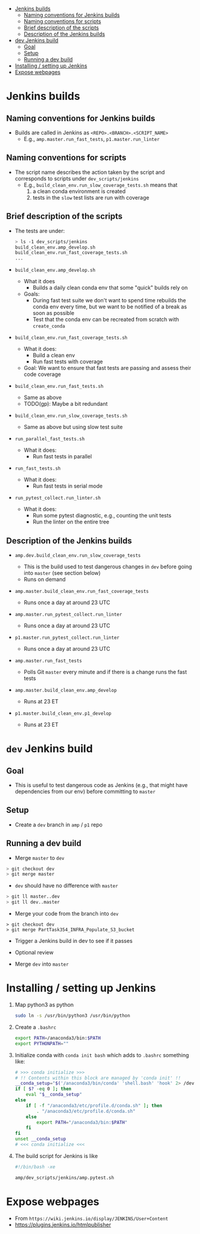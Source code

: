 <!--ts-->
   * [Jenkins builds](#jenkins-builds)
      * [Naming conventions for Jenkins builds](#naming-conventions-for-jenkins-builds)
      * [Naming conventions for scripts](#naming-conventions-for-scripts)
      * [Brief description of the scripts](#brief-description-of-the-scripts)
      * [Description of the Jenkins builds](#description-of-the-jenkins-builds)
   * [dev Jenkins build](#dev-jenkins-build)
      * [Goal](#goal)
      * [Setup](#setup)
      * [Running a dev build](#running-a-dev-build)
   * [Installing / setting up Jenkins](#installing--setting-up-jenkins)
   * [Expose webpages](#expose-webpages)



<!--te-->

# Jenkins builds

## Naming conventions for Jenkins builds
- Builds are called in Jenkins as `<REPO>.<BRANCH>.<SCRIPT_NAME>`
    - E.g., `amp.master.run_fast_tests`, `p1.master.run_linter`

## Naming conventions for scripts
- The script name describes the action taken by the script and corresponds to
  scripts under `dev_scripts/jenkins`
    - E.g., `build_clean_env.run_slow_coverage_tests.sh` means that
        1) a clean conda environment is created
        2) tests in the `slow` test lists are run with coverage

## Brief description of the scripts
- The tests are under:
    ```bash
    > ls -1 dev_scripts/jenkins
    build_clean_env.amp_develop.sh
    build_clean_env.run_fast_coverage_tests.sh
    ...
    ```

- `build_clean_env.amp_develop.sh`
    - What it does
        - Builds a daily clean conda env that some "quick" builds rely on
    - Goals:
        - During fast test suite we don't want to spend time rebuilds the conda
          env every time, but we want to be notified of a break as soon as
          possible
        - Test that the conda env can be recreated from scratch with
          `create_conda`

- `build_clean_env.run_fast_coverage_tests.sh`
    - What it does:
        - Build a clean env
        - Run fast tests with coverage
    - Goal: We want to ensure that fast tests are passing and assess their code
      coverage

- `build_clean_env.run_fast_tests.sh`
    - Same as above
    - TODO(gp): Maybe a bit redundant

- `build_clean_env.run_slow_coverage_tests.sh`
    - Same as above but using slow test suite

- `run_parallel_fast_tests.sh`
    - What it does:
        - Run fast tests in parallel

- `run_fast_tests.sh`
    - What it does:
        - Run fast tests in serial mode

- `run_pytest_collect.run_linter.sh`
    - What it does:
        - Run some pytest diagnostic, e.g., counting the unit tests
        - Run the linter on the entire tree

## Description of the Jenkins builds

- `amp.dev.build_clean_env.run_slow_coverage_tests`
    - This is the build used to test dangerous changes in `dev` before going into
      `master` (see section below)
    - Runs on demand

- `amp.master.build_clean_env.run_fast_coverage_tests`
    - Runs once a day at around 23 UTC

- `amp.master.run_pytest_collect.run_linter`
    - Runs once a day at around 23 UTC

- `p1.master.run_pytest_collect.run_linter`
    - Runs once a day at around 23 UTC

- `amp.master.run_fast_tests`
    - Polls Git `master` every minute and if there is a change runs the fast tests

- `amp.master.build_clean_env.amp_develop`
    - Runs at 23 ET

- `p1.master.build_clean_env.p1_develop`
    - Runs at 23 ET

# `dev` Jenkins build

## Goal

- This is useful to test dangerous code as Jenkins (e.g., that might have
  dependencies from our env) before committing to `master`

## Setup

- Create a `dev` branch in `amp` / `p1` repo

## Running a dev build

- Merge `master` to `dev`
```bash
> git checkout dev
> git merge master
```

- `dev` should have no difference with `master`
```bash
> git ll master..dev
> git ll dev..master
```

- Merge your code from the branch into `dev`
```
> git checkout dev
> git merge PartTask354_INFRA_Populate_S3_bucket
```

- Trigger a Jenkins build in dev to see if it passes

- Optional review

- Merge `dev` into `master`

# Installing / setting up Jenkins

1) Map python3 as python
    ```bash
    sudo ln -s /usr/bin/python3 /usr/bin/python
    ```

2) Create a `.bashrc`
    ```bash
    export PATH=/anaconda3/bin:$PATH
    export PYTHONPATH=""
    ```

3) Initialize conda with `conda init bash` which adds to `.bashrc` something like:
    ```bash
    # >>> conda initialize >>>
    # !! Contents within this block are managed by 'conda init' !!
    __conda_setup="$('/anaconda3/bin/conda' 'shell.bash' 'hook' 2> /dev/null)"
    if [ $? -eq 0 ]; then
        eval "$__conda_setup"
    else
        if [ -f "/anaconda3/etc/profile.d/conda.sh" ]; then
            . "/anaconda3/etc/profile.d/conda.sh"
        else
            export PATH="/anaconda3/bin:$PATH"
        fi
    fi
    unset __conda_setup
    # <<< conda initialize <<<
    ```

4) The build script for Jenkins is like
    ```bash
    #!/bin/bash -xe

    amp/dev_scripts/jenkins/amp.pytest.sh
    ```

# Expose webpages

- From `https://wiki.jenkins.io/display/JENKINS/User+Content`
- https://plugins.jenkins.io/htmlpublisher
